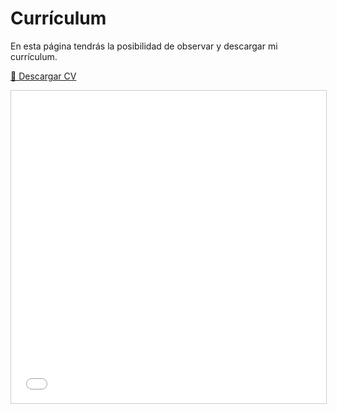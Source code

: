 # Currículum
En esta página tendrás la posibilidad de observar y descargar mi currículum.

[📄 Descargar CV](/assets/images/Ibai-cv.pdf)

<iframe src="/assets/images/Ibai-cv.pdf" 
        width="100%" height="500px" style="border:1px solid #ccc;"></iframe>
